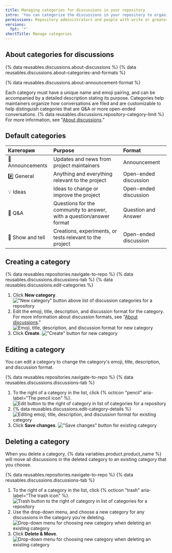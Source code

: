 ```yaml
---
title: Managing categories for discussions in your repository
intro: 'You can categorize the discussions in your repository to organize conversations for your community members, and you can choose a format for each category.'
permissions: Repository administrators and people with write or greater access to a repository can manage categories for discussions in the repository.
versions:
  fpt: '*'
shortTitle: Manage categories
---
```



## About categories for discussions

{% data reusables.discussions.about-discussions %} {% data reusables.discussions.about-categories-and-formats %}

{% data reusables.discussions.about-announcement-format %}

Each category must have a unique name and emoji pairing, and can be accompanied by a detailed description stating its purpose. Categories help maintainers organize how conversations are filed and are customizable to help distinguish categories that are Q&A or more open-ended conversations. {% data reusables.discussions.repository-category-limit %} For more information, see "[About discussions](/discussions/collaborating-with-your-community-using-discussions/about-discussions#about-categories-and-formats-for-discussions)."

## Default categories

| Категория       | Purpose                                                              | Format                |
|:--------------- |:-------------------------------------------------------------------- |:--------------------- |
| 📣 Announcements | Updates and news from project maintainers                            | Announcement          |
| #️⃣ General     | Anything and everything relevant to the project                      | Open-ended discussion |
| 💡 Ideas         | Ideas to change or improve the project                               | Open-ended discussion |
| 🙏 Q&A           | Questions for the community to answer, with a question/answer format | Question and Answer   |
| 🙌 Show and tell | Creations, experiments, or tests relevant to the project             | Open-ended discussion |

## Creating a category

{% data reusables.repositories.navigate-to-repo %}
{% data reusables.discussions.discussions-tab %}
{% data reusables.discussions.edit-categories %}
1. Click **New category**. !["New category" button above list of discussion categories for a repository](/assets/images/help/discussions/click-new-category-button.png)
1. Edit the emoji, title, description, and discussion format for the category. For more information about discussion formats, see "[About discussions](/discussions/collaborating-with-your-community-using-discussions/about-discussions#about-categories-and-formats-for-discussions)." ![Emoji, title, description, and discussion format for new category](/assets/images/help/discussions/edit-category-details.png)
1. Click **Create**. !["Create" button for new category](/assets/images/help/discussions/new-category-click-create-button.png)

## Editing a category

You can edit a category to change the category's emoji, title, description, and discussion format.

{% data reusables.repositories.navigate-to-repo %}
{% data reusables.discussions.discussions-tab %}
1. To the right of a category in the list, click {% octicon "pencil" aria-label="The pencil icon" %}. ![Edit button to the right of category in list of categories for a repository](/assets/images/help/discussions/click-edit-for-category.png)
1. {% data reusables.discussions.edit-category-details %}
![Editing emoji, title, description, and discussion format for existing category](/assets/images/help/discussions/edit-existing-category-details.png)
1. Click **Save changes**. !["Save changes" button for existing category](/assets/images/help/discussions/existing-category-click-save-changes-button.png)

## Deleting a category

When you delete a category, {% data variables.product.product_name %} will move all discussions in the deleted category to an existing category that you choose.

{% data reusables.repositories.navigate-to-repo %}
{% data reusables.discussions.discussions-tab %}
1. To the right of a category in the list, click {% octicon "trash" aria-label="The trash icon" %}. ![Trash button to the right of category in list of categories for a repository](/assets/images/help/discussions/click-delete-for-category.png)
1. Use the drop-down menu, and choose a new category for any discussions in the category you're deleting. ![Drop-down menu for choosing new category when deleting an existing category](/assets/images/help/discussions/choose-new-category.png)
1. Click **Delete & Move**. ![Drop-down menu for choosing new category when deleting an existing category](/assets/images/help/discussions/click-delete-and-move-button.png)
